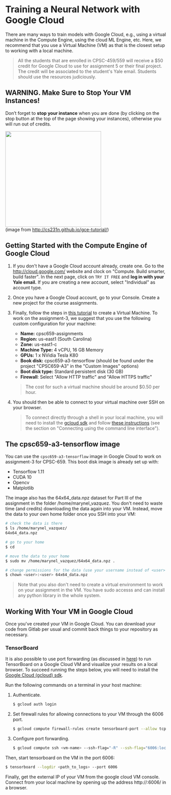 # Training a Neural Network with Google Cloud

There are many ways to train models with Google Cloud, e.g., using a virtual machine in the Compute Engine, using the 
cloud ML Engine, etc. Here, we recommend that you use a Virtual Machine (VM) as that is the closest
setup to working with a local machine.

> All the students that are enrolled in CPSC-459/559 will receive a $50 credit for Google Cloud
to use for assignment 5 or their final project. The credit will be associated
to the student's Yale email. Students should use the resources judiciously. 

## WARNING. Make Sure to Stop Your VM Instances!

Don’t forget to **stop your instance** when you are done 
(by clicking on the stop button at the top of the page showing your instances), 
otherwise you will run out of credits. 

<img src="http://cs231n.github.io/assets/sadpuppy_nocredits.png" width="300"/><br/>
(image from http://cs231n.github.io/gce-tutorial/)

## Getting Started with the Compute Engine of Google Cloud

1. If you don't have a Google Cloud account already, create one. Go to the http://cloud.google.com/
website and clock on "Compute. Build smarter, build faster". In the next page, click on `TRY IT FREE`
and **log in with your Yale email.** If you are creating a new account, select "Individual" as account type.

2. Once you have a Google Cloud account, go to your Console. Create a new project 
for the course assignments.
   
3. Finally, follow the steps in [this tutorial](https://cloud.google.com/compute/docs/quickstart-linux) to create a Virtual Machine. 
To work on the assignment-3, we suggest that you use the following custom configuration for your machine:

    - **Name:** cpsc659-assignments
    - **Region:** us-east1 (South Carolina)
    - **Zone:** us-east1-c
    - **Machine Type:** 4 vCPU, 16 GB Memory
    - **GPUs:** 1 x NVidia Tesla K80
    - **Book disk:** cpsc659-a3-tensorflow (should be found under the project "CPSC659-A3" in the "Custom Images" options)
    - **Boot disk type:** Standard persistent disk (30 GB)
    - **Firewall**: Select "Allow HTTP traffic" and "Allow HTTPS traffic"

    > The cost for such a virtual machine should be around $0.50 per hour.
    
4. You should then be able to connect to your virtual machine over SSH on your browser.

    > To connect directly through a shell in your local machine, you will need to install the
    [gcloud sdk](https://cloud.google.com/sdk/gcloud/) and follow [these instructions](https://cloud.google.com/compute/docs/instances/connecting-to-instance)
    (see the section on "Connecting using the command line interface").
    
## The cpsc659-a3-tensorflow image

You can use the `cpsc659-a3-tensorflow` image in Google Cloud to work on assignment-3 for
CPSC-659. This boot disk image is already set up with:

- Tensorflow 1.11
- CUDA 10
- Opencv
- Matplotlib
    
The image also has the 64x64_data.npz dataset for Part III of the assignment
in the folder /home/marynel_vazquez. You don't need to waste time (and credits) 
downloading the data again into your VM. Instead, move the data to your own home folder
once you SSH into your VM:

```bash
# check the data is there
$ ls /home/marynel_vazquez/ 
64x64_data.npz

# go to your home
$ cd 

# move the data to your home
$ sudo mv /home/marynel_vazquez/64x64_data.npz . 

# change permissions for the data (use your username instead of <user> below)
$ chown <user>:<user> 64x64_data.npz 
```

> Note that you also don't need to create a virtual environment to work on your
assignment in the VM. You have sudo accesss and can install any python library in the
whole system.

## Working With Your VM in Google Cloud

Once you've created your VM in Google Cloud. You can download your code from Gitlab per usual
and commit back things to your repository as necessary. 

### TensorBoard 
It is also possible to use port forwarding (as discussed in [here](https://stackoverflow.com/questions/45060922/tensorboard-execution-from-google-cloud-machine)) to 
run TensorBoard on a Google Cloud VM and visualize your results on a local browser.
To succeed running the steps below, you will need to install the [Google Cloud (gcloud) sdk](https://cloud.google.com/sdk/gcloud/).

Run the following commands on a terminal in your host machine:

1.  Authenticate.
    ```bash
    $ gcloud auth login
    ```
    
2. Set firewall rules for allowing connections to your VM through the 6006 port.
    ```bash
    $ gcloud compute firewall-rules create tensorboard-port --allow tcp:6006
    ```
    
3. Configure port forwarding.
    ```bash
    $ gcloud compute ssh <vm-name> --ssh-flag="-R" --ssh-flag="6006:localhost:6006"
    ```
    
Then, start tensorboard on the VM in the port 6006:

```bash
$ tensorboard --logdir <path_to_logs> --port 6006
```
    
Finally, get the external IP of your VM from the google cloud VM console. Connect from your
local machine by opening up the address http://<vm-external-ip>:6006/ in a browser.

